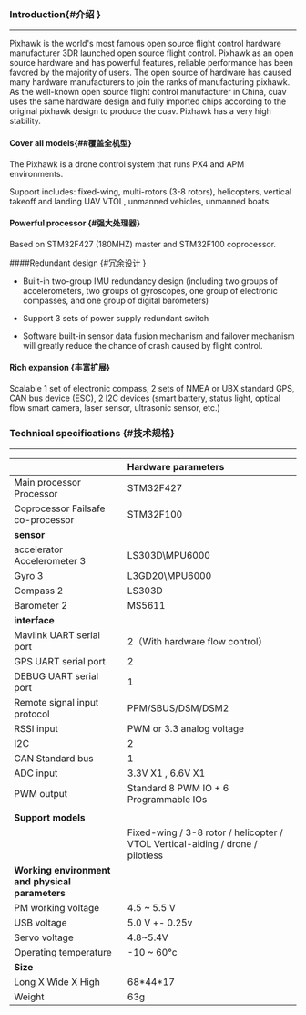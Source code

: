 ### Introduction{#介绍 }

---
Pixhawk is the world's most famous open source flight control hardware manufacturer 3DR launched open source flight control. Pixhawk as an open source hardware and has powerful features, reliable performance has been favored by the majority of users. The open source of hardware has caused many hardware manufacturers to join the ranks of manufacturing pixhawk. As the well-known open source flight control manufacturer in China, cuav uses the same hardware design and fully imported chips according to the original pixhawk design to produce the cuav. Pixhawk has a very high stability.

#### Cover all models{##覆盖全机型}
The Pixhawk is a drone control system that runs PX4 and APM environments.

Support includes: fixed-wing, multi-rotors (3-8 rotors), helicopters, vertical takeoff and landing UAV VTOL, unmanned vehicles, unmanned boats.

#### Powerful processor {#强大处理器}

Based on STM32F427 (180MHZ) master and STM32F100 coprocessor.

####Redundant design {#冗余设计 }

* Built-in two-group IMU redundancy design (including two groups of accelerometers, two groups of gyroscopes, one group of electronic compasses, and one group of digital barometers)

* Support 3 sets of power supply redundant switch

* Software built-in sensor data fusion mechanism and failover mechanism will greatly reduce the chance of crash caused by flight control.
#### Rich expansion {丰富扩展}

Scalable 1 set of electronic compass, 2 sets of NMEA or UBX standard GPS, CAN bus device (ESC), 2 I2C devices (smart battery, status light, optical flow smart camera, laser sensor, ultrasonic sensor, etc.)

### Technical specifications {#技术规格}

---

|  | **Hardware parameters** |
| :--- | :--- |
| Main processor Processor | STM32F427 |
| Coprocessor Failsafe co-processor | STM32F100 |
| **sensor** |  |
|accelerator Accelerometer 3 | LS303D\MPU6000 |
| Gyro 3 | L3GD20\MPU6000 |
| Compass 2 | LS303D |
| Barometer 2 | MS5611 |
| **interface** |  |
| Mavlink UART serial port | 2（With hardware flow control） |
| GPS UART serial port  | 2 |
| DEBUG UART serial port  | 1 |
| Remote signal input protocol | PPM/SBUS/DSM/DSM2 |
| RSSI input | PWM or 3.3 analog voltage|
| I2C | 2 |
| CAN Standard bus | 1 |
| ADC input | 3.3V X1 , 6.6V X1 |
| PWM output | Standard 8 PWM IO + 6 Programmable IOs|
|  |  |
| **Support models** |  |
|  | Fixed-wing / 3-8 rotor / helicopter / VTOL Vertical-aiding / drone / pilotless |
| **Working environment and physical parameters** |  |
| PM working voltage | 4.5 ~ 5.5 V |
| USB voltage | 5.0 V +- 0.25v |
|Servo voltage | 4.8~5.4V |
| Operating temperature | -10 ~ 60°c |
| **Size** |  |
Long X Wide X High| 68\*44\*17 |
| Weight| 63g |





